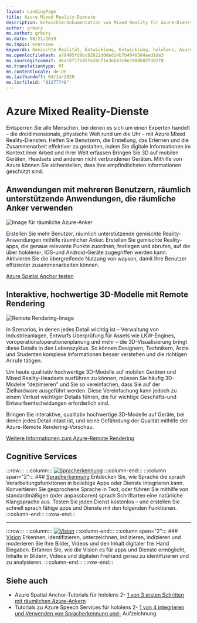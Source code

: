```yaml
---
layout: LandingPage
title: Azure Mixed Reality-Dienste
description: Entwicklerdokumentation von Mixed Reality für Azure-Dienste.
author: grbury
ms.author: grbury
ms.date: 08/21/2019
ms.topic: overview
keywords: Gemischte Realität, Entwicklung, Entwicklung, hololens, Azure-Dienste, räumliche Anker, Sprache, Vision, Remote Rendering
ms.openlocfilehash: a79495fd9bc82622d0ded14b7b4048584aed1da3
ms.sourcegitcommit: d6ac8f1f545fe20cf1e36b83c0e7998b82fd02f8
ms.translationtype: MT
ms.contentlocale: de-DE
ms.lasthandoff: 04/14/2020
ms.locfileid: "81277748"
---
```

# <a name="azure-mixed-reality-services"></a>Azure Mixed Reality-Dienste
Entsperren Sie alle Menschen, bei denen es sich um einen Experten handelt – die dreidimensionale, physische Welt rund um die Uhr – mit Azure Mixed Reality-Diensten. Helfen Sie Benutzern, die Erstellung, das Erlernen und die Zusammenarbeit effektiver zu gestalten, indem Sie digitale Informationen im Kontext ihrer Arbeit und ihrer Welt erfassen Bringen Sie 3D auf mobilen Geräten, Headsets und anderen nicht verbundenen Geräten. Mithilfe von Azure können Sie sicherstellen, dass Ihre empfindlichsten Informationen geschützt sind.

## <a name="multi-user-spatially-aware-applications-using-spatial-anchors"></a>Anwendungen mit mehreren Benutzern, räumlich unterstützende Anwendungen, die räumliche Anker verwenden

![ Image für räumliche Azure-Anker](images/AzureSpatialAnchors.jpg)

Erstellen Sie mehr Benutzer, räumlich unterstützende gemischte Reality-Anwendungen mithilfe räumlicher Anker. Erstellen Sie gemischte Reality-apps, die genaue relevante Punkte zuordnen, festlegen und abrufen, auf die über hololens-, IOS-und Android-Geräte zugegriffen werden kann. Aktivieren Sie die übergreifende Nutzung von wayson, damit Ihre Benutzer effizienter zusammenarbeiten können.

[Azure Spatial Anchor testen](https://docs.microsoft.com/azure/spatial-anchors)


## <a name="interactive-high-quality-3d-models-using-remote-rendering"></a>Interaktive, hochwertige 3D-Modelle mit Remote Rendering

![ Remote Rendering-Image](images/RemoteRendering.jpg)

In Szenarios, in denen jedes Detail wichtig ist – Verwaltung von Industrieanlagen, Entwurfs Überprüfung für Assets wie LKW-Engines, voroperationaloperationenplanung und mehr – die 3D-Visualisierung bringt diese Details in den Lebenszyklus. So können Designern, Technikern, Ärzte und Studenten komplexe Informationen besser verstehen und die richtigen Anrufe tätigen.

Um heute qualitativ hochwertige 3D-Modelle auf mobilen Geräten und Mixed Reality-Headsets ausführen zu können, müssen Sie häufig 3D-Modelle "dezimieren" und Sie so vereinfachen, dass Sie auf der Zielhardware ausgeführt werden. Diese Vereinfachung kann jedoch zu einem Verlust wichtiger Details führen, die für wichtige Geschäfts-und Entwurfsentscheidungen erforderlich sind.

Bringen Sie interaktive, qualitativ hochwertige 3D-Modelle auf Geräte, bei denen jedes Detail intakt ist, und keine Gefährdung der Qualität mithilfe der Azure-Remote Rendering-Vorschau.

[Weitere Informationen zum Azure-Remote Rendering](https://azure.microsoft.com/services/remote-rendering)


## <a name="cognitive-services"></a>Cognitive Services

:::row:::
    :::column:::
       [![Spracherkennung](images/speech.jpg)](https://docs.microsoft.com/azure/cognitive-services/speech-service/)
    :::column-end:::
    :::column span="2":::
        ### <a name="speech"></a>[Spracherkennung](https://docs.microsoft.com/azure/cognitive-services/speech-service/)
        Entdecken Sie, wie Sprache die sprach Verarbeitungsfunktionen in beliebige Apps oder Dienste integrieren kann. Konvertieren Sie gesprochene Sprache in Text, oder führen Sie mithilfe von standardmäßigen (oder anpassbaren) sprach Schriftarten eine natürliche Klangsprache aus. Testen Sie jeden Dienst kostenlos – und erstellen Sie schnell sprach fähige apps und Dienste mit den folgenden Funktionen.
    :::column-end:::
:::row-end:::

---

:::row:::
    :::column:::
       [![Vision](images/vision.jpg)](https://docs.microsoft.com/azure/cognitive-services/computer-vision/)
    :::column-end:::
    :::column span="2":::
        ### <a name="vision"></a>[Vision](https://docs.microsoft.com/azure/cognitive-services/computer-vision/)
        Erkennen, identifizieren, unterzeichnen, indizieren, indizieren und moderieren Sie Ihre Bilder, Videos und den Inhalt digitaler frei Hand Eingaben. Erfahren Sie, wie die Vision es für apps und Dienste ermöglicht, Inhalte in Bildern, Videos und digitalen Freihand genau zu identifizieren und zu analysieren.
    :::column-end:::
:::row-end:::


## <a name="see-also"></a>Siehe auch

* Azure Spatial Anchor-Tutorials für hololens 2- [1 von 3 ersten Schritten mit räumlichen Azure-Ankern](mrlearning-asa-ch1.md)
* Tutorials zu Azure Speech Services für hololens 2- [1 von 4 integrieren und Verwenden von Spracherkennung und-](mrlearning-speechSDK-ch1.md) Aufzeichnung